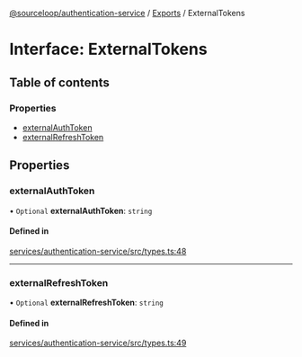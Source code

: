 [@sourceloop/authentication-service](../README.md) / [Exports](../modules.md) / ExternalTokens

# Interface: ExternalTokens

## Table of contents

### Properties

- [externalAuthToken](ExternalTokens.md#externalauthtoken)
- [externalRefreshToken](ExternalTokens.md#externalrefreshtoken)

## Properties

### externalAuthToken

• `Optional` **externalAuthToken**: `string`

#### Defined in

[services/authentication-service/src/types.ts:48](https://github.com/sourcefuse/loopback4-microservice-catalog/blob/77bb890a2/services/authentication-service/src/types.ts#L48)

___

### externalRefreshToken

• `Optional` **externalRefreshToken**: `string`

#### Defined in

[services/authentication-service/src/types.ts:49](https://github.com/sourcefuse/loopback4-microservice-catalog/blob/77bb890a2/services/authentication-service/src/types.ts#L49)
